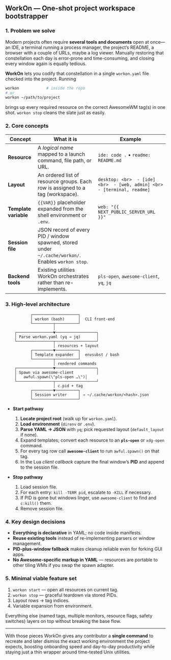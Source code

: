 ## **WorkOn — One-shot project workspace bootstrapper**

### 1. Problem we solve

Modern projects often require **several tools and documents** open at once—
an IDE, a terminal running a process manager, the project’s README, a browser with a couple of URLs, maybe a log viewer.
Manually restoring that constellation each day is error-prone and time-consuming, and closing every window again is equally tedious.

**WorkOn** lets you codify that constellation in a single `workon.yaml` file checked into the project.
Running

```bash
workon            # inside the repo
# or
workon ~/path/to/project
```

brings up every required resource on the correct AwesomeWM tag(s) in one shot.
`workon stop` cleans the slate just as easily.

### 2. Core concepts

| Concept               | What it is                                                                                         | Example                                                                  |
| --------------------- | -------------------------------------------------------------------------------------------------- | ------------------------------------------------------------------------ |
| **Resource**          | A *logical name* mapped to a launch command, file path, or URL.                                    | `ide: code .`  •  `readme: README.md`                                    |
| **Layout**            | An ordered list of resource groups. Each row is assigned to a tag (workspace).                     | `desktop: <br>  - [ide] <br>  - [web, admin] <br>  - [terminal, readme]` |
| **Template variable** | `{{VAR}}` placeholder expanded from the shell environment or `.env`.                               | `web: "{{ NEXT_PUBLIC_SERVER_URL }}"`                                    |
| **Session file**      | JSON record of every PID / window spawned, stored under `~/.cache/workon/`. Enables `workon stop`. |                                                                          |
| **Backend tools**     | Existing utilities WorkOn orchestrates rather than re-implements.                                  | `pls-open`, `awesome-client`, `yq`, `jq`                            |

### 3. High-level architecture

```
           ┌────────────────────┐
           │ workon (bash)      │  CLI front-end
           └─────────┬──────────┘
                     │
    ┌────────────────▼──────────────────┐
    │ Parse workon.yaml (yq → jq)       │
    └────────────────┬──────────────────┘
                     │ resources + layout
           ┌─────────▼──────────┐
           │ Template expander  │  envsubst / bash
           └─────────┬──────────┘
                     │ rendered commands
    ┌────────────────▼──────────────────┐
    │ Spawn via awesome-client          │
    │   awful.spawn(\"pls-open …\")│
    └────────────────┬──────────────────┘
                     │ c.pid + tag
           ┌─────────▼──────────┐
           │ Session writer     │ → ~/.cache/workon/<hash>.json
           └────────────────────┘
```

* **Start pathway**

  1. **Locate project root** (walk up for `workon.yaml`).
  2. **Load environment** (`direnv` or `.env`).
  3. **Parse YAML → JSON** with `yq`; pick requested layout (`default_layout` if none).
  4. Expand templates; convert each resource to an **`pls-open`** or `xdg-open` command.
  5. For every tag row call **`awesome-client`** to run `awful.spawn()` on that tag.
  6. In the Lua *client callback* capture the final window’s **PID** and append to the session file.

* **Stop pathway**

  1. Load session file.
  2. For each entry: `kill -TERM pid`, escalate to `-KILL` if necessary.
  3. If PID is gone but windows linger, use `awesome-client` to find and `c:kill()` them.
  4. Remove session file.

### 4. Key design decisions

* **Everything is declarative** in YAML; no code inside manifests.
* **Reuse existing tools** instead of re-implementing parsers or window management.
* **PID-plus-window fallback** makes cleanup reliable even for forking GUI apps.
* **No Awesome-specific markup in YAML** — resources are portable to other tiling WMs if you swap the spawn adapter.

### 5. Minimal viable feature set

1. `workon start` — open all resources on current tag.
2. `workon stop` — graceful teardown via stored PIDs.
3. Layout rows → tag indices.
4. Variable expansion from environment.

Everything else (named tags, multiple monitors, resource flags, safety switches) layers on top without breaking the base flow.

---

With those pieces WorkOn gives any contributor a **single command** to recreate and later dismiss the exact working environment the project expects, boosting onboarding speed and day-to-day productivity while staying just a thin wrapper around time-tested Unix utilities.

